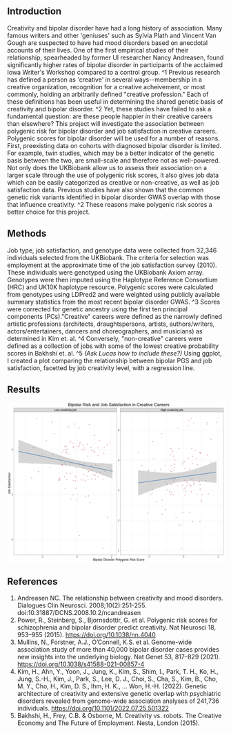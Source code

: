 ## Introduction

Creativity and bipolar disorder have had a long history of association. Many famous writers and other 'geniuses' such as Sylvia Plath and Vincent Van Gough are suspected to have had mood disorders based on anecdotal accounts of their lives. One of the first empirical studies of their relationship, spearheaded by former UI researcher Nancy Andreasen, found significantly higher rates of bipolar disorder in participants of the acclaimed Iowa Writer's Workshop compared to a control group. ^1 Previous research has defined a person as 'creative' in several ways--membership in a creative organization, recognition for a creative acheivement, or most commonly, holding an arbitrarily defined "creative profession." Each of these definitions has been useful in determining the shared genetic basis of creativity and bipolar disorder. ^2 Yet, these studies have failed to ask a fundamental question: are these people happier in their creative careers than elsewhere? This project will investigate the association between polygenic risk for bipolar disorder and job satisfaction in creative careers. Polygenic scores for bipolar disorder will be used for a number of reasons. First, preexisting data on cohorts with diagnosed bipolar disorder is limited. For example, twin studies, which may be a better indicator of the genetic basis between the two, are small-scale and therefore not as well-powered. Not only does the UKBiobank allow us to assess their association on a larger scale through the use of polygenic risk scores, it also gives job data which can be easily categorized as creative or non-creative, as well as job satisfaction data. Previous studies have also shown that the common genetic risk variants identified in bipolar disorder GWAS overlap with those that influence creativity. ^2 These reasons make polygenic risk scores a better choice for this project.

## Methods

Job type, job satisfaction, and genotype data were collected from 32,346 individuals selected from the UKBiobank. The criteria for selection was employment at the approximate time of the job satisfaction survey (2010). These individuals were genotyped using the UKBiobank Axiom array. Genotypes were then imputed using the Haplotype Reference Consortium (HRC) and UK10K haplotype resource. Polygenic scores were calculated from genotypes using LDPred2 and were weighted using publicly available summary statistics from the most recent bipolar disorder GWAS. ^3 Scores were corrected for genetic ancestry using the first ten principal components (PCs)."Creative" careers were defined as the narrowly defined artistic professions (architects, draughtspersons, artists, authors/writers, actors/entertainers, dancers and choreographers, and musicians) as determined in Kim et. al. ^4 Conversely, "non-creative" careers were defined as a collection of jobs with some of the lowest creative probability scores in Bakhshi et. al. ^5 *(Ask Lucas how to include these?)* Using ggplot, I created a plot comparing the relationship between bipolar PGS and job satisfaction, facetted by job creativity level, with a regression line.

## Results

![graph](Results/draft_plot.png)

## References

1. Andreasen NC. The relationship between creativity and mood disorders. Dialogues Clin Neurosci. 2008;10(2):251-255. doi:10.31887/DCNS.2008.10.2/ncandreasen
2. Power, R., Steinberg, S., Bjornsdottir, G. et al. Polygenic risk scores for schizophrenia and bipolar disorder predict creativity. Nat Neurosci 18, 953–955 (2015). https://doi.org/10.1038/nn.4040
3. Mullins, N., Forstner, A.J., O’Connell, K.S. et al. Genome-wide association study of more than 40,000 bipolar disorder cases provides new insights into the underlying biology. Nat Genet 53, 817–829 (2021). https://doi.org/10.1038/s41588-021-00857-4
4. Kim, H., Ahn, Y., Yoon, J., Jung, K., Kim, S., Shim, I., Park, T. H., Ko, H., Jung, S.-H., Kim, J., Park, S., Lee, D. J., Choi, S., Cha, S., Kim, B., Cho, M. Y., Cho, H., Kim, D. S., Ihm, H. K., … Won, H.-H. (2022). Genetic architecture of creativity and extensive genetic overlap with psychiatric disorders revealed from genome-wide association analyses of 241,736 individuals. https://doi.org/10.1101/2022.07.25.501322
5. Bakhshi, H., Frey, C.B. & Osborne, M. Creativity vs. robots. The Creative Economy and The Future of Employment. Nesta, London (2015).

